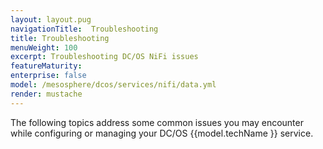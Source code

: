 ```yaml
---
layout: layout.pug
navigationTitle:  Troubleshooting
title: Troubleshooting
menuWeight: 100
excerpt: Troubleshooting DC/OS NiFi issues
featureMaturity:
enterprise: false
model: /mesosphere/dcos/services/nifi/data.yml
render: mustache
---
```


The following topics address some common issues you may encounter while configuring or managing your DC/OS {{model.techName }} service.
